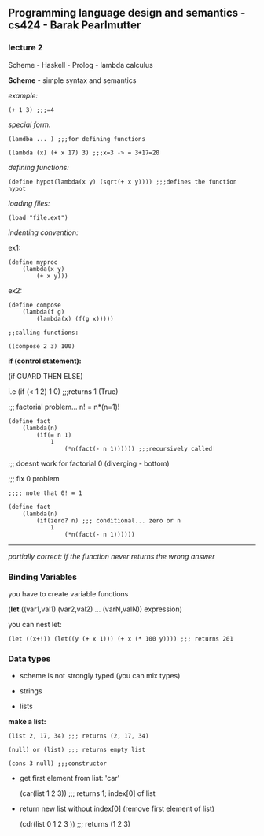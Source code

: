 ## Programming language design and semantics - cs424 - Barak Pearlmutter

### lecture 2

Scheme - Haskell - Prolog - lambda calculus

**Scheme**
    - simple syntax and semantics

*example:*

    (+ 1 3) ;;;=4
    
*special form:*

    (lamdba ... ) ;;;for defining functions
    
    (lambda (x) (+ x 17) 3) ;;;x=3 -> = 3+17=20
    
*defining functions:*
    
    (define hypot(lambda(x y) (sqrt(+ x y)))) ;;;defines the function hypot
    
*loading files:*

    (load "file.ext")
    
*indenting convention:*

ex1:

    (define myproc
        (lambda(x y)
            (+ x y)))
            
ex2:
    
    (define compose
        (lambda(f g)
            (lambda(x) (f(g x)))))
            
    ;;calling functions:
    
    ((compose 2 3) 100)
    
**if (control statement):**

(if GUARD THEN ELSE)

i.e (if (< 1 2) 1 0) ;;;returns 1 (True)

;;; factorial problem... n! = n*(n=1)!

    (define fact
        (lambda(n)
            (if(= n 1)
                1
                    (*n(fact(- n 1)))))) ;;;recursively called
                    
;;; doesnt work for factorial 0 (diverging - bottom)

;;; fix 0 problem

    ;;;; note that 0! = 1
    
    (define fact
        (lambda(n)
            (if(zero? n) ;;; conditional... zero or n 
                1
                    (*n(fact(- n 1))))))
                    
                    
---------

_partially correct: if the function never returns the wrong answer_

### Binding Variables

you have to create variable functions

(**let** ((var1,val1) (var2,val2) ... (varN,valN)) expression)

you can nest let:

    (let ((x+!)) (let((y (+ x 1))) (+ x (* 100 y)))) ;;; returns 201
    
### Data types

- scheme is not strongly typed (you can mix types)

- strings

- lists

**make a list:**

    (list 2, 17, 34) ;;; returns (2, 17, 34)
    
    (null) or (list) ;;; returns empty list
    
    (cons 3 null) ;;;constructor
    
- get first element from list: 'car'

    (car(list 1 2 3)) ;;; returns 1; index[0] of list
    
- return new list without index[0] (remove first element of list)

    (cdr(list 0 1 2 3 )) ;;; returns (1 2 3)